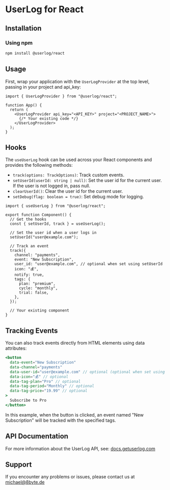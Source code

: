 # UserLog for React

## Installation

### Using npm

```bash
npm install @userlog/react
```

## Usage

First, wrap your application with the `UserLogProvider` at the top level, passing in your project and api_key:

```tsx
import { UserLogProvider } from "@userlog/react";

function App() {
  return (
    <UserLogProvider api_key="<API_KEY>" project="<PROJECT_NAME>">
      {/* Your existing code */}
    </UserLogProvider>
  );
}
```

## Hooks

The `useUserLog` hook can be used across your React components and provides the following methods:

- `track(options: TrackOptions)`: Track custom events.
- `setUserId(userId: string | null)`: Set the user id for the current user. If the user is not logged in, pass null.
- `clearUserId()`: Clear the user id for the current user.
- `setDebug(flag: boolean = true)`: Set debug mode for logging.

```tsx
import { useUserLog } from "@userlog/react";

export function Component() {
  // Get the hooks
  const { setUserId, track } = useUserLog();

  // Set the user id when a user logs in
  setUserId("user@example.com");

  // Track an event
  track({
    channel: "payments",
    event: "New Subscription",
    user_id: "user@example.com", // optional when set using setUserId
    icon: "💰",
    notify: true,
    tags: {
      plan: "premium",
      cycle: "monthly",
      trial: false,
    },
  });

  // Your existing component
}
```

## Tracking Events

You can also track events directly from HTML elements using data attributes:

```jsx
<button
  data-event="New Subscription"
  data-channel="payments"
  data-user-id="user@example.com" // optional (optional when set using setUserId)
  data-icon="💰" // optional
  data-tag-plan="Pro" // optional
  data-tag-period="Monthly" // optional
  data-tag-price="19.99" // optional
>
  Subscribe to Pro
</button>
```

In this example, when the button is clicked, an event named "New Subscription" will be tracked with the specified tags.

## API Documentation

For more information about the UserLog API, see: [docs.getuserlog.com](https://docs.getuserlog.com)

## Support

If you encounter any problems or issues, please contact us at [michael@8byte.de](mailto:michael@8byte.de)
